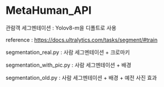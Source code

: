 # MetaHuman_API


관람객 세그멘테이션 : Yolov8-m을 디폴트로 사용

reference :
https://docs.ultralytics.com/tasks/segment/#train


segmentation_real.py : 
사람 세그멘테이션 + 크로마키

segmentation_with_pic.py : 
사람 세그멘테이션 + 배경

segmentation_old.py : 
사람 세그멘테이션 + 배경 + 예전 사진 효과


